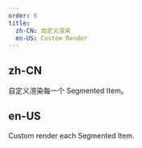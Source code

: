 ```yaml
---
order: 6
title:
  zh-CN: 自定义渲染
  en-US: Custom Render
---
```


## zh-CN

自定义渲染每一个 Segmented Item。

## en-US

Custom render each Segmented Item.
